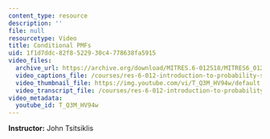 ```yaml
---
content_type: resource
description: ''
file: null
resourcetype: Video
title: Conditional PMFs
uid: 1f1d7ddc-82f8-5229-30c4-778638fa5915
video_files:
  archive_url: https://archive.org/download/MITRES.6-012S18/MITRES6_012S18_L07-02_300k.mp4
  video_captions_file: /courses/res-6-012-introduction-to-probability-spring-2018/4e5762d4560b584a8c460ab3aa934cb1_T_Q3M_HV94w.vtt
  video_thumbnail_file: https://img.youtube.com/vi/T_Q3M_HV94w/default.jpg
  video_transcript_file: /courses/res-6-012-introduction-to-probability-spring-2018/c602b3326c65d8dec59155406ac1e6d2_T_Q3M_HV94w.pdf
video_metadata:
  youtube_id: T_Q3M_HV94w
---
```


**Instructor:** John Tsitsiklis